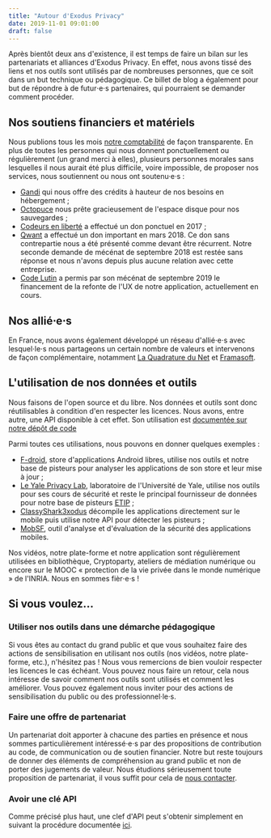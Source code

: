 ```yaml
---
title: "Autour d'Exodus Privacy"
date: 2019-11-01 09:01:00
draft: false
---
```


Après bientôt deux ans d'existence, il est temps de faire un bilan sur les partenariats et alliances d'Exodus Privacy. En effet, nous avons tissé des liens et nos outils sont utilisés par de nombreuses personnes, que ce soit dans un but technique ou pédagogique. Ce billet de blog a également pour but de répondre à de futur⋅e⋅s partenaires, qui pourraient se demander comment procéder.

## Nos soutiens financiers et matériels

Nous publions tous les mois [notre comptabilité](/fr/post/comptabilite-2019-2020/) de façon transparente. En plus de toutes les personnes qui nous donnent ponctuellement ou régulièrement (un grand merci à elles), plusieurs personnes morales sans lesquelles il nous aurait été plus difficile, voire impossible, de proposer nos services, nous soutiennent ou nous ont soutenu·e·s  :

* [Gandi](https://news.gandi.net/fr/2019/09/gandi-soutient-exodus-privacy/) qui nous offre des crédits à hauteur de nos besoins en hébergement ;
* [Octopuce](https://www.octopuce.fr/) nous prête gracieusement de l'espace disque pour nos sauvegardes ;
* [Codeurs en liberté](https://www.codeursenliberté.fr/) a effectué un don ponctuel en 2017 ;
* [Qwant](https://www.qwant.com/) a effectué un don important en mars 2018. Ce don sans contrepartie nous a été présenté comme devant être récurrent. Notre seconde demande de mécénat de septembre 2018 est restée sans réponse et nous n'avons depuis plus aucune relation avec cette entreprise.
* [Code Lutin](http://www.codelutin.com/) a permis par son mécénat de septembre 2019 le financement de  la refonte de l'UX de notre application, actuellement en cours.

## Nos allié⋅e⋅s

En France, nous avons également développé un réseau d'allié⋅e⋅s avec lesquel⋅le⋅s nous partageons un certain nombre de valeurs et intervenons de façon complémentaire, notamment [La Quadrature du Net](https://www.laquadrature.net/) et [Framasoft](https://framasoft.org).

## L'utilisation de nos données et outils

 Nous faisons de l'open source et du libre. Nos données et outils sont donc réutilisables à condition d'en respecter les licences. Nous avons, entre autre, une API disponible à cet effet. Son utilisation est [documentée sur notre dépôt de code](https://github.com/Exodus-Privacy/exodus/blob/v1/doc/api.md)

Parmi toutes ces utilisations, nous pouvons en donner quelques exemples :

* [F-droid](https://f-droid.org/), store d'applications Android libres, utilise nos outils et notre base de pisteurs pour analyser les applications de son store et leur mise à jour ;
* [Le Yale Privacy Lab](https://privacylab.yale.edu/), laboratoire de l'Université de Yale, utilise nos outils pour ses cours de sécurité et reste le principal fournisseur de données pour notre base de pisteurs [ETIP](https://etip.exodus-privacy.eu.org/) ;
* [ClassyShark3xodus](https://f-droid.org/en/packages/com.oF2pks.classyshark3xodus/) décompile les applications directement sur le mobile puis utilise notre API pour détecter les pisteurs ;
* [MobSF](https://github.com/MobSF/Mobile-Security-Framework-MobSF), outil d'analyse et d'évaluation de la sécurité des applications mobiles.

Nos vidéos, notre plate-forme et notre application sont régulièrement utilisées en bibliothèque, Cryptoparty, ateliers de médiation numérique ou encore sur le MOOC « protection de la vie privée dans le monde numérique » de l'INRIA. Nous en sommes fièr⋅e⋅s !

## Si vous voulez…

### Utiliser nos outils dans une démarche pédagogique

Si vous êtes au contact du grand public et que vous souhaitez faire des actions de sensibilisation en utilisant nos outils (nos vidéos, notre plate-forme, etc.), n'hésitez pas ! Nous vous remercions de bien vouloir respecter les licences le cas échéant. Vous pouvez nous faire un retour, cela nous intéresse de savoir comment nos outils sont utilisés et comment les améliorer. Vous pouvez également nous inviter pour des actions de sensibilisation du public ou des professionnel·le·s.

### Faire une offre de partenariat

Un partenariat doit apporter à chacune des parties en présence et nous sommes particulièrement intéressé⋅e⋅s par des propositions de contribution au code, de communication ou de soutien financier. Notre but reste toujours de donner des éléments de compréhension au grand public et non de porter des jugements de valeur.
Nous étudions sérieusement toute proposition de partenariat, il vous suffit pour cela de [nous contacter](/fr/page/who/).

### Avoir une clé API

Comme précisé plus haut, une clef d'API peut s'obtenir simplement en suivant la procédure documentée [ici](https://github.com/Exodus-Privacy/exodus/blob/v1/doc/api.md).
